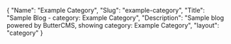 {
 "Name": "Example Category",
 "Slug": "example-category",
 "Title": "Sample Blog - category: Example Category",
 "Description": "Sample blog powered by ButterCMS, showing category: Example Category",
 "layout": "category"
}
